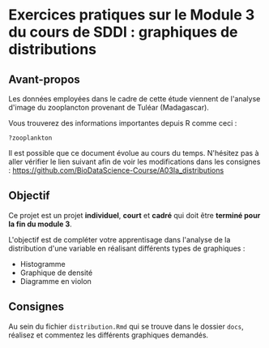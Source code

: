 # Exercices pratiques sur le Module 3 du cours de SDDI : graphiques de distributions

## Avant-propos

Les données employées dans le cadre de cette étude viennent de l'analyse d'image du zooplancton provenant de Tuléar (Madagascar).

Vous trouverez des informations importantes depuis R comme ceci :

`?zooplankton`

Il est possible que ce document évolue au cours du temps. N'hésitez pas à aller vérifier le lien suivant afin de voir les modifications dans les consignes : https://github.com/BioDataScience-Course/A03Ia_distributions

## Objectif

Ce projet est un projet **individuel**, **court** et **cadré** qui doit être **terminé pour la fin du module 3**.

L'objectif est de compléter votre apprentisage dans l'analyse de la distribution d'une variable en réalisant différents types de graphiques :

- Histogramme
- Graphique de densité
- Diagramme en violon 

## Consignes

Au sein du fichier `distribution.Rmd` qui se trouve dans le dossier `docs`, réalisez et commentez les différents graphiques demandés.
